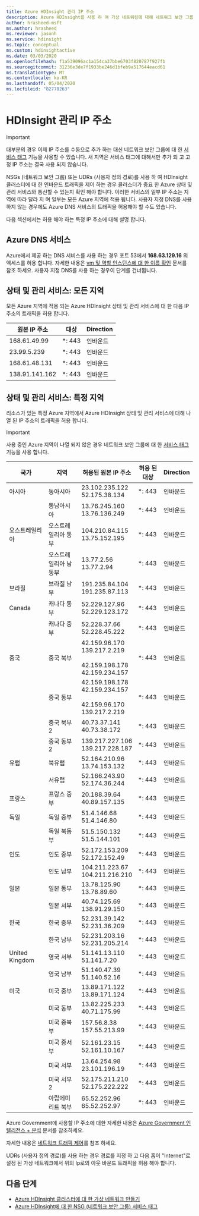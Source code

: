 ```yaml
---
title: Azure HDInsight 관리 IP 주소
description: Azure HDInsight를 사용 하 여 가상 네트워킹에 대해 네트워크 보안 그룹 및 사용자 정의 경로를 올바르게 구성 하기 위해에서 인바운드 트래픽을 허용 해야 하는 IP 주소에 대해 알아봅니다.
author: hrasheed-msft
ms.author: hrasheed
ms.reviewer: jasonh
ms.service: hdinsight
ms.topic: conceptual
ms.custom: hdinsightactive
ms.date: 03/03/2020
ms.openlocfilehash: f1a539096ac1a154ca37bbe6703f820787f927fb
ms.sourcegitcommit: 31236e3de7f1933be246d1bfeb9a517644eacd61
ms.translationtype: MT
ms.contentlocale: ko-KR
ms.lasthandoff: 05/04/2020
ms.locfileid: "82778263"
---
```

# <a name="hdinsight-management-ip-addresses"></a>HDInsight 관리 IP 주소

> [!Important]
> 대부분의 경우 이제 IP 주소를 수동으로 추가 하는 대신 네트워크 보안 그룹에 대 한 [서비스 태그](hdinsight-service-tags.md) 기능을 사용할 수 있습니다. 새 지역은 서비스 태그에 대해서만 추가 되 고 고정 IP 주소는 결국 사용 되지 않습니다.

NSGs (네트워크 보안 그룹) 또는 UDRs (사용자 정의 경로)를 사용 하 여 HDInsight 클러스터에 대 한 인바운드 트래픽을 제어 하는 경우 클러스터가 중요 한 Azure 상태 및 관리 서비스와 통신할 수 있는지 확인 해야 합니다.  이러한 서비스의 일부 IP 주소는 지역에 따라 달라 지 며 일부는 모든 Azure 지역에 적용 됩니다. 사용자 지정 DNS를 사용하지 않는 경우에도 Azure DNS 서비스의 트래픽을 허용해야 할 수도 있습니다.

다음 섹션에서는 허용 해야 하는 특정 IP 주소에 대해 설명 합니다.

## <a name="azure-dns-service"></a>Azure DNS 서비스

Azure에서 제공 하는 DNS 서비스를 사용 하는 경우 포트 53에서 __168.63.129.16__ 의 액세스를 허용 합니다. 자세한 내용은 [vm 및 역할 인스턴스에 대 한 이름 확인](../virtual-network/virtual-networks-name-resolution-for-vms-and-role-instances.md) 문서를 참조 하세요. 사용자 지정 DNS를 사용 하는 경우이 단계를 건너뜁니다.

## <a name="health-and-management-services-all-regions"></a>상태 및 관리 서비스: 모든 지역

모든 Azure 지역에 적용 되는 Azure HDInsight 상태 및 관리 서비스에 대 한 다음 IP 주소의 트래픽을 허용 합니다.

| 원본 IP 주소 | 대상  | Direction |
| ---- | ----- | ----- |
| 168.61.49.99 | \*: 443 | 인바운드 |
| 23.99.5.239 | \*: 443 | 인바운드 |
| 168.61.48.131 | \*: 443 | 인바운드 |
| 138.91.141.162 | \*: 443 | 인바운드 |

## <a name="health-and-management-services-specific-regions"></a>상태 및 관리 서비스: 특정 지역

리소스가 있는 특정 Azure 지역에서 Azure HDInsight 상태 및 관리 서비스에 대해 나열 된 IP 주소의 트래픽을 허용 합니다.

> [!IMPORTANT]  
> 사용 중인 Azure 지역이 나열 되지 않은 경우 네트워크 보안 그룹에 대 한 [서비스 태그](hdinsight-service-tags.md) 기능을 사용 합니다.

| 국가 | 지역 | 허용된 원본 IP 주소 | 허용 된 대상 | Direction |
| ---- | ---- | ---- | ---- | ----- |
| 아시아 | 동아시아 | 23.102.235.122</br>52.175.38.134 | \*: 443 | 인바운드 |
| &nbsp; | 동남아시아 | 13.76.245.160</br>13.76.136.249 | \*: 443 | 인바운드 |
| 오스트레일리아 | 오스트레일리아 동부 | 104.210.84.115</br>13.75.152.195 | \*: 443 | 인바운드 |
| &nbsp; | 오스트레일리아 남동부 | 13.77.2.56</br>13.77.2.94 | \*: 443 | 인바운드 |
| 브라질 | 브라질 남부 | 191.235.84.104</br>191.235.87.113 | \*: 443 | 인바운드 |
| Canada | 캐나다 동부 | 52.229.127.96</br>52.229.123.172 | \*: 443 | 인바운드 |
| &nbsp; | 캐나다 중부 | 52.228.37.66</br>52.228.45.222 |\*: 443 | 인바운드 |
| 중국 | 중국 북부 | 42.159.96.170</br>139.217.2.219</br></br>42.159.198.178</br>42.159.234.157 | \*: 443 | 인바운드 |
| &nbsp; | 중국 동부 | 42.159.198.178</br>42.159.234.157</br></br>42.159.96.170</br>139.217.2.219 | \*: 443 | 인바운드 |
| &nbsp; | 중국 북부 2 | 40.73.37.141</br>40.73.38.172 | \*: 443 | 인바운드 |
| &nbsp; | 중국 동부 2 | 139.217.227.106</br>139.217.228.187 | \*: 443 | 인바운드 |
| 유럽 | 북유럽 | 52.164.210.96</br>13.74.153.132 | \*: 443 | 인바운드 |
| &nbsp; | 서유럽| 52.166.243.90</br>52.174.36.244 | \*: 443 | 인바운드 |
| 프랑스 | 프랑스 중부| 20.188.39.64</br>40.89.157.135 | \*: 443 | 인바운드 |
| 독일 | 독일 중부 | 51.4.146.68</br>51.4.146.80 | \*: 443 | 인바운드 |
| &nbsp; | 독일 북동부 | 51.5.150.132</br>51.5.144.101 | \*: 443 | 인바운드 |
| 인도 | 인도 중부 | 52.172.153.209</br>52.172.152.49 | \*: 443 | 인바운드 |
| &nbsp; | 인도 남부 | 104.211.223.67<br/>104.211.216.210 | \*: 443 | 인바운드 |
| 일본 | 일본 동부 | 13.78.125.90</br>13.78.89.60 | \*: 443 | 인바운드 |
| &nbsp; | 일본 서부 | 40.74.125.69</br>138.91.29.150 | \*: 443 | 인바운드 |
| 한국 | 한국 중부 | 52.231.39.142</br>52.231.36.209 | \*: 443 | 인바운드 |
| &nbsp; | 한국 남부 | 52.231.203.16</br>52.231.205.214 | \*: 443 | 인바운드
| United Kingdom | 영국 서부 | 51.141.13.110</br>51.141.7.20 | \*: 443 | 인바운드 |
| &nbsp; | 영국 남부 | 51.140.47.39</br>51.140.52.16 | \*: 443 | 인바운드 |
| 미국 | 미국 중부 | 13.89.171.122</br>13.89.171.124 | \*: 443 | 인바운드 |
| &nbsp; | 미국 동부 | 13.82.225.233</br>40.71.175.99 | \*: 443 | 인바운드 |
| &nbsp; | 미국 중북부 | 157.56.8.38</br>157.55.213.99 | \*: 443 | 인바운드 |
| &nbsp; | 미국 중서부 | 52.161.23.15</br>52.161.10.167 | \*: 443 | 인바운드 |
| &nbsp; | 미국 서부 | 13.64.254.98</br>23.101.196.19 | \*: 443 | 인바운드 |
| &nbsp; | 미국 서부 2 | 52.175.211.210</br>52.175.222.222 | \*: 443 | 인바운드 |
| &nbsp; | 아랍에미리트 북부 | 65.52.252.96</br>65.52.252.97 | \*: 443 | 인바운드 |

Azure Government에 사용할 IP 주소에 대한 자세한 내용은 [Azure Government 인텔리전스 + 분석](https://docs.microsoft.com/azure/azure-government/documentation-government-services-intelligenceandanalytics) 문서를 참조하세요.

자세한 내용은 [네트워크 트래픽 제어](./control-network-traffic.md)를 참조 하세요.

UDRs (사용자 정의 경로)를 사용 하는 경우 경로를 지정 하 고 다음 홉이 "Internet"로 설정 된 가상 네트워크에서 위의 Ip로의 아웃 바운드 트래픽을 허용 해야 합니다.

## <a name="next-steps"></a>다음 단계

* [Azure HDInsight 클러스터에 대 한 가상 네트워크 만들기](hdinsight-create-virtual-network.md)
* [Azure HDInsight에 대 한 NSG (네트워크 보안 그룹) 서비스 태그](hdinsight-service-tags.md)
